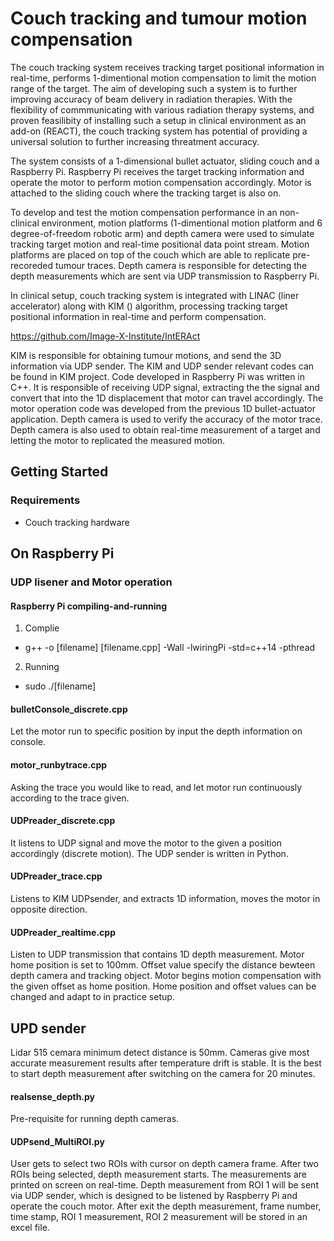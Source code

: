 # Couch tracking and tumour motion compensation
The couch tracking system receives tracking target positional information in real-time, performs 1-dimentional motion compensation to limit the motion range of the target. The aim of developing such a system is to further improving accuracy of beam delivery in radiation therapies. With the flexibility of commmunicating with various radiation therapy systems, and proven feasilibity of installing such a setup in clinical environment as an add-on (REACT), the couch tracking system has potential of providing a universal solution to further increasing threatment accuracy.

The system consists of a 1-dimensional bullet actuator, sliding couch and a Raspberry Pi. Raspberry Pi receives the target tracking information and operate the motor to perform motion compensation accordingly. Motor is attached to the sliding couch where the tracking target is also on. 

To develop and test the motion compensation performance in an non-clinical environment, motion platforms (1-dimentional motion platform and 6 degree-of-freedom robotic arm) and depth camera were used to simulate tracking target motion and real-time positional data point stream. Motion platforms are placed on top of the couch which are able to replicate pre-recoreded tumour traces. Depth camera is responsible for detecting the depth measurements which are sent via UDP transmission to Raspberry Pi. 

In clinical setup, couch tracking system is integrated with LINAC (liner accelerator) along with KIM () algorithm, processing tracking target positional information in real-time and perform compensation. 

https://github.com/Image-X-Institute/IntERAct

KIM is responsible for obtaining tumour motions, and send the 3D information via UDP sender. The KIM and UDP sender relevant codes can be found in KIM project. 
Code developed in Raspberry Pi was written in C++. It is responsible of receiving UDP signal, extracting the the signal and convert that into the 1D displacement that motor can travel accordingly. The motor operation code was developed from the previous 1D bullet-actuator application. 
Depth camera is used to verify the accuracy of the motor trace. Depth camera is also used to obtain real-time measurement of a target and letting the motor to replicated the measured motion. 

## Getting Started 
### Requirements
- Couch tracking hardware
  
## On Raspberry Pi
### UDP lisener and Motor operation
####  Raspberry Pi compiling-and-running

1. Complie
- g++ -o [filename] [filename.cpp] -Wall -lwiringPi -std=c++14 -pthread
2. Running
- sudo ./[filename]


#### bulletConsole_discrete.cpp
Let the motor run to specific position by input the depth information on console.
#### motor_runbytrace.cpp
Asking the trace you would like to read, and let motor run continuously according to the trace given. 
#### UDPreader_discrete.cpp
It listens to UDP signal and move the motor to the given a position accordingly (discrete motion). The UDP sender is written in Python. 
#### UDPreader_trace.cpp
Listens to KIM UDPsender, and extracts 1D information, moves the motor in opposite direction.
#### UDPreader_realtime.cpp
Listen to UDP transmission that contains 1D depth measurement. Motor home position is set to 100mm. Offset value specify the distance bewteen depth camera and tracking object. Motor begins motion compensation with the given offset as home position. Home position and offset values can be changed and adapt to in practice setup.

## UPD sender 
Lidar 515 cemara minimum detect distance is 50mm. Cameras give most accurate measurement results after temperature drift is stable. It is the best to start depth measurement after switching on the camera for 20 minutes. 
#### realsense_depth.py
Pre-requisite for running depth cameras.
#### UDPsend_MultiROI.py
User gets to select two ROIs with cursor on depth camera frame. After two ROIs being selected, depth measurement starts. The measurements are printed on screen on real-time. Depth measurement from ROI 1 will be sent via UDP sender, which is designed to be listened by Raspberry Pi and operate the couch motor. After exit the depth measurement, frame number, time stamp, ROI 1 measurement, ROI 2 measurement will be stored in an excel file. 
